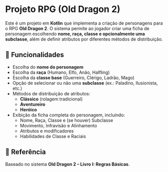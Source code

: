# Projeto RPG (Old Dragon 2)

Este é um projeto em **Kotlin** que implementa a criação de personagens para o RPG **Old Dragon 2**. O sistema permite ao jogador criar uma ficha de personagem escolhendo **nome, raça, classe e opcionalmente uma subclasse**, além de definir atributos por diferentes métodos de distribuição.


## 📌 Funcionalidades

- Escolha do **nome do personagem**
- Escolha da **raça** (Humano, Elfo, Anão, Halfling)
- Escolha da **classe base** (Guerreiro, Clérigo, Ladrão, Mago)
- Opção de selecionar ou não uma **subclasse** (ex.: Paladino, Ilusionista, etc.)
- Métodos de distribuição de atributos:
  - **Clássico** (rolagem tradicional)
  - **Aventureiro**
  - **Heróico**
- Exibição da ficha completa do personagem, incluindo:
  - Nome, Raça, Classe e (se houver) Subclasse
  - Movimento, Infravisão e Alinhamento
  - Atributos e modificadores
  - Habilidades de Classe e Raciais


## 📖 Referência

Baseado no sistema **Old Dragon 2 – Livro I: Regras Básicas**.
